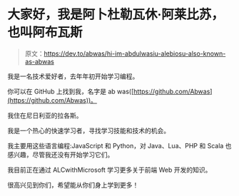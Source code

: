# 大家好，我是阿卜杜勒瓦休·阿莱比苏，也叫阿布瓦斯

> 原文：<https://dev.to/abwas/hi-im-abdulwasiu-alebiosu-also-known-as-abwas>

我是一名技术爱好者，去年年初开始学习编程。

你可以在 GitHub 上找到我，名字是 ab was([https://github.com/Abwas](https://github.com/Abwas))。

我住在尼日利亚的拉各斯。

我是一个热心的快速学习者，寻找学习技能和技术的机会。

我主要用这些语言编程:JavaScript 和 Python，对 Java、Lua、PHP 和 Scala 也感兴趣，尽管我还没有开始学习它们。

我目前正在通过 ALCwithMicrosoft 学习更多关于前端 Web 开发的知识。

很高兴见到你们，希望能从你们身上学到更多！